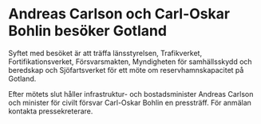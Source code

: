 # Andreas Carlson och Carl-Oskar Bohlin besöker Gotland

Syftet med besöket är att träffa länsstyrelsen, Trafikverket, Fortifikationsverket, Försvarsmakten, Myndigheten för samhällsskydd och beredskap och Sjöfartsverket för ett möte om reservhamnskapacitet på Gotland.

Efter mötets slut håller infrastruktur- och bostadsminister Andreas Carlson och minister för civilt försvar Carl-Oskar Bohlin en pressträff. För anmälan kontakta pressekreterare.

